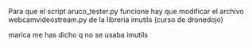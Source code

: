 Para que el script aruco_tester.py funcione hay que modificar el archivo webcamvideostream.py de la libreria imutils (curso de dronedojo)


marica me has dicho q no se usaba imutils
